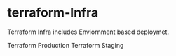 # terraform-Infra

Terraform Infra includes Enviornment based deploymet. 

Terraform Production 
Terraform Staging 
